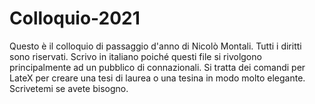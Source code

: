 # Colloquio-2021
Questo è il colloquio di passaggio d'anno di Nicolò Montali. Tutti i diritti sono riservati.
Scrivo in italiano poiché questi file si rivolgono principalmente ad un pubblico di connazionali. Si tratta dei comandi per LateX per creare una tesi di laurea o una tesina in modo molto elegante. Scrivetemi se avete bisogno.
